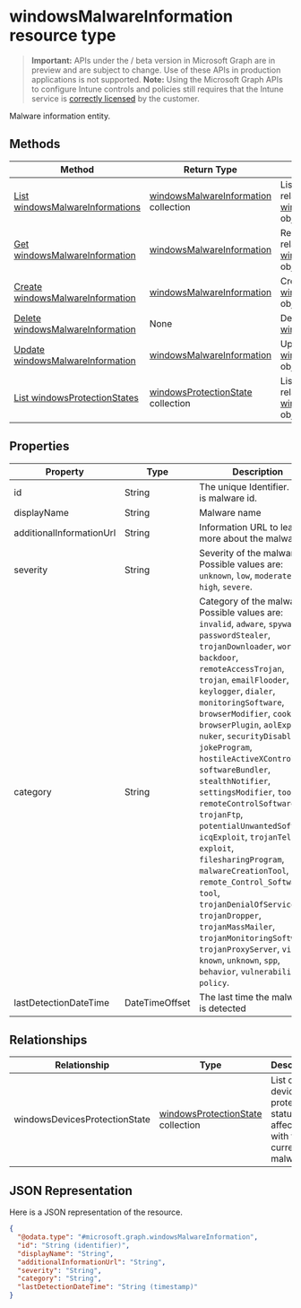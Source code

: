 ﻿# windowsMalwareInformation resource type

> **Important:** APIs under the / beta version in Microsoft Graph are in preview and are subject to change. Use of these APIs in production applications is not supported.
> **Note:** Using the Microsoft Graph APIs to configure Intune controls and policies still requires that the Intune service is [correctly licensed](https://go.microsoft.com/fwlink/?linkid=839381) by the customer.

Malware information entity.
## Methods
|Method|Return Type|Description|
|---|---|---|
|[List windowsMalwareInformations](../api/intune_endpointprotection_windowsmalwareinformation_list.md)|[windowsMalwareInformation](../resources/intune_endpointprotection_windowsmalwareinformation.md) collection|List properties and relationships of the [windowsMalwareInformation](../resources/intune_endpointprotection_windowsmalwareinformation.md) objects.|
|[Get windowsMalwareInformation](../api/intune_endpointprotection_windowsmalwareinformation_get.md)|[windowsMalwareInformation](../resources/intune_endpointprotection_windowsmalwareinformation.md)|Read properties and relationships of the [windowsMalwareInformation](../resources/intune_endpointprotection_windowsmalwareinformation.md) object.|
|[Create windowsMalwareInformation](../api/intune_endpointprotection_windowsmalwareinformation_create.md)|[windowsMalwareInformation](../resources/intune_endpointprotection_windowsmalwareinformation.md)|Create a new [windowsMalwareInformation](../resources/intune_endpointprotection_windowsmalwareinformation.md) object.|
|[Delete windowsMalwareInformation](../api/intune_endpointprotection_windowsmalwareinformation_delete.md)|None|Deletes a [windowsMalwareInformation](../resources/intune_endpointprotection_windowsmalwareinformation.md).|
|[Update windowsMalwareInformation](../api/intune_endpointprotection_windowsmalwareinformation_update.md)|[windowsMalwareInformation](../resources/intune_endpointprotection_windowsmalwareinformation.md)|Update the properties of a [windowsMalwareInformation](../resources/intune_endpointprotection_windowsmalwareinformation.md) object.|
|[List windowsProtectionStates](../api/intune_endpointprotection_windowsprotectionstate_list.md)|[windowsProtectionState](../resources/intune_endpointprotection_windowsprotectionstate.md) collection|List properties and relationships of the [windowsProtectionState](../resources/intune_endpointprotection_windowsprotectionstate.md) objects.|

## Properties
|Property|Type|Description|
|---|---|---|
|id|String|The unique Identifier. This is malware id.|
|displayName|String|Malware name|
|additionalInformationUrl|String|Information URL to learn more about the malware|
|severity|String|Severity of the malware Possible values are: `unknown`, `low`, `moderate`, `high`, `severe`.|
|category|String|Category of the malware Possible values are: `invalid`, `adware`, `spyware`, `passwordStealer`, `trojanDownloader`, `worm`, `backdoor`, `remoteAccessTrojan`, `trojan`, `emailFlooder`, `keylogger`, `dialer`, `monitoringSoftware`, `browserModifier`, `cookie`, `browserPlugin`, `aolExploit`, `nuker`, `securityDisabler`, `jokeProgram`, `hostileActiveXControl`, `softwareBundler`, `stealthNotifier`, `settingsModifier`, `toolBar`, `remoteControlSoftware`, `trojanFtp`, `potentialUnwantedSoftware`, `icqExploit`, `trojanTelnet`, `exploit`, `filesharingProgram`, `malwareCreationTool`, `remote_Control_Software`, `tool`, `trojanDenialOfService`, `trojanDropper`, `trojanMassMailer`, `trojanMonitoringSoftware`, `trojanProxyServer`, `virus`, `known`, `unknown`, `spp`, `behavior`, `vulnerability`, `policy`.|
|lastDetectionDateTime|DateTimeOffset|The last time the malware is detected|

## Relationships
|Relationship|Type|Description|
|---|---|---|
|windowsDevicesProtectionState|[windowsProtectionState](../resources/intune_endpointprotection_windowsprotectionstate.md) collection|List of devices' protection status affected with the current malware|

## JSON Representation
Here is a JSON representation of the resource.
<!-- {
  "blockType": "resource",
  "keyProperty": "id",
  "@odata.type": "microsoft.graph.windowsMalwareInformation"
}
-->
```json
{
  "@odata.type": "#microsoft.graph.windowsMalwareInformation",
  "id": "String (identifier)",
  "displayName": "String",
  "additionalInformationUrl": "String",
  "severity": "String",
  "category": "String",
  "lastDetectionDateTime": "String (timestamp)"
}
```



